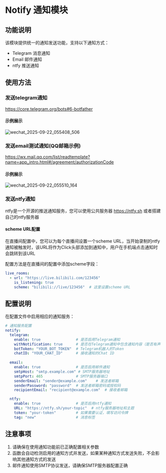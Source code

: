 # Notify 通知模块

## 功能说明

该模块提供统一的通知发送功能，支持以下通知方式：
- Telegram 消息通知
- Email 邮件通知
- ntfy 推送通知

## 使用方法

### 发送telegram通知

https://core.telegram.org/bots#6-botfather

#### 示例展示

![wechat_2025-09-22_055408_506](./assets/wechat_2025-09-22_055408_506.png)



### 发送email测试通知(QQ邮箱示例)

https://wx.mail.qq.com/list/readtemplate?name=app_intro.html#/agreement/authorizationCode



#### 示例展示

![wechat_2025-09-22_055510_164](./assets/wechat_2025-09-22_055510_164.png)



### 发送ntfy通知

ntfy是一个开源的推送通知服务，您可以使用公共服务器 https://ntfy.sh 或者搭建自己的ntfy服务器

#### scheme URL配置

在直播间配置中，您可以为每个直播间设置一个scheme URL，当开始录制的ntfy通知被触发时，该URL将作为Click头部添加到通知中，用户在手机端点击通知时会跳转到该URL

配置方法是在直播间的配置中添加scheme字段：

```yaml
live_rooms:
  - url: "https://live.bilibili.com/123456"
    is_listening: true
    scheme: "bilibili://live/123456"  # 这里设置scheme URL
```

## 配置说明

在配置文件中启用相应的通知服务：

```yaml
# 通知服务配置
notify:
  telegram:
    enable: true                # 是否启用Telegram通知
    withNotification: true      # 是否在Telegram通知中包含通知内容（是否有声音通知）
    botToken: "YOUR_BOT_TOKEN"  # Telegram机器人的Token
    chatID: "YOUR_CHAT_ID"      # 接收通知的Chat ID
  
  email:
    enable: true                # 是否启用邮件通知
    smtpHost: "smtp.example.com" # SMTP服务器地址
    smtpPort: 465               # SMTP服务器端口
    senderEmail: "sender@example.com"    # 发送者邮箱
    senderPassword: "password"  # 发送者邮箱密码或授权码
    recipientEmail: "recipient@example.com"  # 接收者邮箱

  ntfy:
    enable: true                # 是否启用ntfy通知
    URL: "https://ntfy.sh/your-topic"  # ntfy服务器地址和主题
    token: "your-token"         # 如果需要认证，填写访问令牌
    tag: "new"                  # 消息标签
```

## 注意事项

1. 请确保在使用通知功能前已正确配置相关参数
2. 函数会自动检测启用的通知方式并发送，如果某种通知方式发送失败，不会影响其他通知方式的发送
3. 邮件通知使用SMTP协议发送，请确保SMTP服务器配置正确

